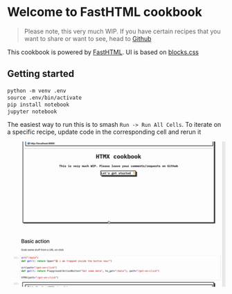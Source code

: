 # Welcome to FastHTML cookbook

> Please note, this very much WIP. If you have certain recipes that you want to share or want to see, head to [Github](https://github.com/callmephilip/htmx-cookbook)

This cookbook is powered by [FastHTML](https://fastht.ml/). UI is based on [blocks.css](https://github.com/thesephist/blocks.css)

## Getting started

```
python -m venv .env
source .env/bin/activate
pip install notebook
jupyter notebook
```

The easiest way to run this is to smash `Run -> Run All Cells`. To iterate on a specific recipe, update code in the corresponding cell and rerun it

![Screenshot](./cookbook.gif)
